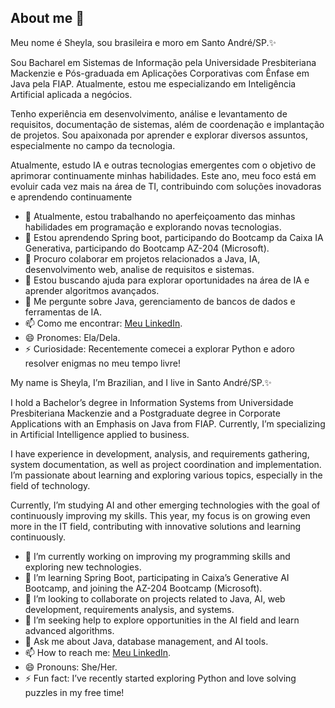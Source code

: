 ## About me 👋
Meu nome é Sheyla, sou brasileira e moro em Santo André/SP.✨

Sou Bacharel em Sistemas de Informação pela Universidade Presbiteriana Mackenzie e Pós-graduada em Aplicações Corporativas com Ênfase em Java pela FIAP. Atualmente, estou me especializando em Inteligência Artificial aplicada a negócios.

Tenho experiência em desenvolvimento, análise e levantamento de requisitos, documentação de sistemas, além de coordenação e implantação de projetos. Sou apaixonada por aprender e explorar diversos assuntos, especialmente no campo da tecnologia.

Atualmente, estudo IA e outras tecnologias emergentes com o objetivo de aprimorar continuamente minhas habilidades. Este ano, meu foco está em evoluir cada vez mais na área de TI, contribuindo com soluções inovadoras e aprendendo continuamente

- 🔭 Atualmente, estou trabalhando no aperfeiçoamento das minhas habilidades em programação e explorando novas tecnologias.  
- 🌱 Estou aprendendo Spring boot, participando do Bootcamp da Caixa IA Generativa, participando do Bootcamp AZ-204 (Microsoft).  
- 👯 Procuro colaborar em projetos relacionados a Java, IA, desenvolvimento web, analise de requisitos e sistemas.  
- 🤔 Estou buscando ajuda para explorar oportunidades na área de IA e aprender algoritmos avançados.
- 💬 Me pergunte sobre Java, gerenciamento de bancos de dados e ferramentas de IA.  
- 📫 Como me encontrar: [Meu LinkedIn](https://www.linkedin.com/in/sheyla-vaz-de-lima-144136301/).  
- 😄 Pronomes: Ela/Dela.  
- ⚡ Curiosidade: Recentemente comecei a explorar Python e adoro resolver enigmas no meu tempo livre! 

My name is Sheyla, I’m Brazilian, and I live in Santo André/SP.✨

I hold a Bachelor’s degree in Information Systems from Universidade Presbiteriana Mackenzie and a Postgraduate degree in Corporate Applications with an Emphasis on Java from FIAP. Currently, I’m specializing in Artificial Intelligence applied to business.

I have experience in development, analysis, and requirements gathering, system documentation, as well as project coordination and implementation. I’m passionate about learning and exploring various topics, especially in the field of technology.

Currently, I’m studying AI and other emerging technologies with the goal of continuously improving my skills. This year, my focus is on growing even more in the IT field, contributing with innovative solutions and learning continuously.

- 🔭 I’m currently working on improving my programming skills and exploring new technologies.
- 🌱 I’m learning Spring Boot, participating in Caixa’s Generative AI Bootcamp, and joining the AZ-204 Bootcamp (Microsoft).
- 👯 I’m looking to collaborate on projects related to Java, AI, web development, requirements analysis, and systems.
- 🤔 I’m seeking help to explore opportunities in the AI field and learn advanced algorithms.
- 💬 Ask me about Java, database management, and AI tools.
- 📫 How to reach me: [Meu LinkedIn](https://www.linkedin.com/in/sheyla-vaz-de-lima-144136301/).
- 😄 Pronouns: She/Her.
- ⚡ Fun fact: I’ve recently started exploring Python and love solving puzzles in my free time!

<!--
**sheylavaz/sheylavaz** is a ✨ _special_ ✨ repository because its `README.md` (this file) appears on your GitHub profile.



- 🔭 I’m currently working on ...
- 🌱 I’m currently learning ...
- 👯 I’m looking to collaborate on ...
- 🤔 I’m looking for help with ...
- 💬 Ask me about ...
- 📫 How to reach me: ...
- 😄 Pronouns: ...
- ⚡ Fun fact: ...
-->
